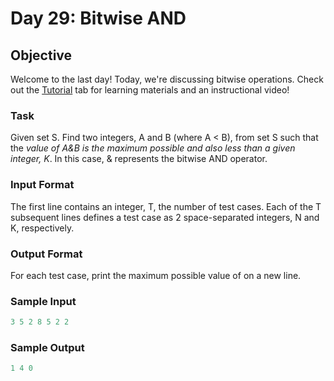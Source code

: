 # Day 29: Bitwise AND

## Objective 
Welcome to the last day! Today, we're discussing bitwise operations. Check out the [Tutorial](https://www.hackerrank.com/challenges/30-bitwise-and/tutorial) tab for learning materials and an instructional video!

### Task 
Given set S. Find two integers, A and B (where A < B), from set S such that the _value of A&B is the maximum possible and also less than a given integer, K_. In this case, & represents the bitwise AND operator.

### Input Format

The first line contains an integer, T, the number of test cases. Each of the T subsequent lines defines a test case as 2 space-separated integers, N and K, respectively.

### Output Format

For each test case, print the maximum possible value of on a new line.

### Sample Input
```Python
3 5 2 8 5 2 2
```
### Sample Output
```Python
1 4 0
```